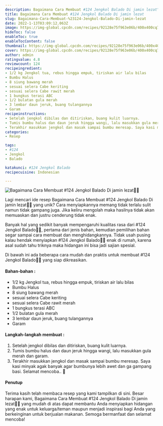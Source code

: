 ```yaml
---
description: Bagaimana Cara Membuat #124 Jengkol Balado Di jamin lezat"
title: Bagaimana Cara Membuat #124 Jengkol Balado Di jamin lezat
slug: Bagaimana-Cara-Membuat-%23124-Jengkol-Balado-Di-jamin-lezat
date: 2022-1-13T03:09:12.063Z
image: https://img-global.cpcdn.com/recipes/92128e75f963e06b/400x400cq70/photo.jpg
hideToc: false
enableToc: true
enableTocContent: false
thumbnail: https://img-global.cpcdn.com/recipes/92128e75f963e06b/400x400cq70/photo.jpg
cover: https://img-global.cpcdn.com/recipes/92128e75f963e06b/400x400cq70/photo.jpg
author: admin
ratingvalue: 4.8
reviewcount: 124
recipeingredient:
- 1/2 kg Jengkol tua, rebus hingga empuk, tiriskan air lalu bilas
- Bumbu Halus
- 8 siung bawang merah
- sesuai selera Cabe keriting
- sesuai selera Cabe rawit merah
- 1 bungkus terasi ABC
- 1/2 bulatan gula merah
- 3 lembar daun jeruk, buang tulangannya
- Garam
recipeinstructions:
- Setelah jengkol dibilas dan ditiriskan, buang kulit luarnya.
- Tumis bumbu halus dan daun jeruk hingga wangi, lalu masukkan gula merah dan garam.
- Terakhir masukkan jengkol dan masak sampai bumbu meresap. Saya kasi minyak agak banyak agar bumbunya lebih awet dan ga gampang basi. Selamat mencoba.. 🤗
categories:
- Resep

tags:
- #124
- Jengkol
- Balado

katakunci: #124 Jengkol Balado
recipecuisine: Indonesian

---
```


![Bagaimana Cara Membuat #124 Jengkol Balado Di jamin lezat👩‍🍳](https://img-global.cpcdn.com/recipes/92128e75f963e06b/400x400cq70/photo.jpg)

Lagi mencari ide resep Bagaimana Cara Membuat #124 Jengkol Balado Di jamin lezat👩‍🍳 yang unik? Cara menyiapkannya memang tidak terlalu sulit namun tidak gampang juga. Jika keliru mengolah maka hasilnya tidak akan memuaskan dan justru cenderung tidak enak.

Banyak hal yang sedikit banyak mempengaruhi kualitas rasa dari #124 Jengkol Balado👩‍🍳, pertama dari jenis bahan, kemudian pemilihan bahan segar sampai cara membuat dan menghidangkannya. Tidak usah pusing kalau hendak menyiapkan #124 Jengkol Balado👩‍🍳 enak di rumah, karena asal sudah tahu triknya maka hidangan ini bisa jadi sajian spesial.

Di bawah ini ada beberapa cara mudah dan praktis untuk membuat #124 Jengkol Balado👩‍🍳 yang siap dikreasikan.

<!--inarticleads1-->

#### Bahan-bahan :

- 1/2 kg Jengkol tua, rebus hingga empuk, tiriskan air lalu bilas
- Bumbu Halus
- 8 siung bawang merah
- sesuai selera Cabe keriting
- sesuai selera Cabe rawit merah
- 1 bungkus terasi ABC
- 1/2 bulatan gula merah
- 3 lembar daun jeruk, buang tulangannya
- Garam

<!--inarticleads2-->

#### Langkah-langkah membuat :

1. Setelah jengkol dibilas dan ditiriskan, buang kulit luarnya.
1. Tumis bumbu halus dan daun jeruk hingga wangi, lalu masukkan gula merah dan garam.
1. Terakhir masukkan jengkol dan masak sampai bumbu meresap. Saya kasi minyak agak banyak agar bumbunya lebih awet dan ga gampang basi. Selamat mencoba.. 🤗

#### Penutup

Terima kasih telah membaca resep yang kami tampilkan di sini. Besar harapan kami, Bagaimana Cara Membuat #124 Jengkol Balado Di jamin lezat👩‍🍳 yang mudah di atas dapat membantu Anda menyiapkan hidangan yang enak untuk keluarga/teman maupun menjadi inspirasi bagi Anda yang berkeinginan untuk berjualan makanan. Semoga bermanfaat dan selamat mencoba!